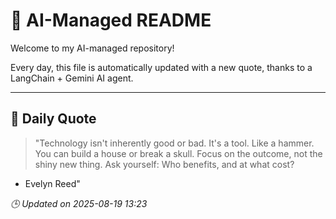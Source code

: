 # 🧠 AI-Managed README

Welcome to my AI-managed repository!

Every day, this file is automatically updated with a new quote, thanks to a LangChain + Gemini AI agent.

---

## 📅 Daily Quote

> "Technology isn't inherently good or bad.
It's a tool. Like a hammer.
You can build a house or break a skull.
Focus on the outcome, not the shiny new thing.
Ask yourself: Who benefits, and at what cost?

- Evelyn Reed"

*🕒 Updated on 2025-08-19 13:23*